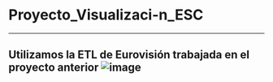 # Proyecto_Visualizaci-n_ESC
--------------------------------------------------------------------------------------------------------------------------------------------------------------
Utilizamos la ETL de Eurovisión trabajada en el proyecto anterior
![image](https://user-images.githubusercontent.com/109532909/189699878-1a053ade-1c0c-461f-a9db-2de3baf9a359.png)
--------------------------------------------------------------------------------------------------------------------------------------------------------------
